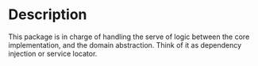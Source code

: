 # Description
This package is in charge of handling the serve of logic between the core implementation, and the domain abstraction. 
Think of it as dependency injection or service locator. 